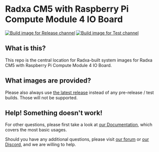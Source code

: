 # Radxa CM5 with Raspberry Pi Compute Module 4 IO Board
[![Build image for Release channel](https://github.com/radxa-build/radxa-cm5-rpi-cm4-io/actions/workflows/build.yml/badge.svg)](https://github.com/radxa-build/radxa-cm5-rpi-cm4-io/actions/workflows/build.yml) [![Build image for Test channel](https://github.com/radxa-build/radxa-cm5-rpi-cm4-io/actions/workflows/test.yml/badge.svg)](https://github.com/radxa-build/radxa-cm5-rpi-cm4-io/actions/workflows/test.yml)

## What is this?

This repo is the central location for Radxa-built system images for Radxa CM5 with Raspberry Pi Compute Module 4 IO Board.

## What images are provided?

Please also always use [the latest release](https://github.com/radxa-build/radxa-cm5-rpi-cm4-io/releases/latest) instead of any pre-release / test builds. Those will not be supported.

## Help! Something doesn't work!

For other questions, please first take a look at [our Documentation](https://docs.radxa.com), which covers the most basic usages.

Should you have any additional questions, please visit [our forum](https://forum.radxa.com/) or [our Discord](https://rock.sh/go), and we are willing to help.
